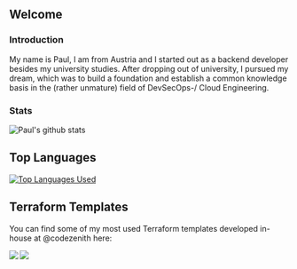 ## Welcome

### Introduction
My name is Paul, I am from Austria and I started out as a backend developer besides my university studies. After dropping out of university, I pursued my dream, which was to build a foundation and establish a common knowledge basis in the (rather unmature) field of DevSecOps-/ Cloud Engineering.

### Stats
![Paul's github stats](https://github-readme-stats.vercel.app/api?username=DerPauli&show_icons=true&theme=radical&include_all_commits=true&count_private=true&)

## Top Languages
[![Top Languages Used](https://github-readme-stats.vercel.app/api/top-langs/?username=DerPauli&layout=compact)](https://github.com/anuraghazra/github-readme-stats)

## Terraform Templates
You can find some of my most used Terraform templates developed in-house at @codezenith here:

<a href="https://github.com/codezenith/terraform-aws-vpc">
  <img align="left" src="https://github-readme-stats.vercel.app/api/pin/?username=codezenith&repo=terraform-aws-vpc" />
</a>
<a href="https://github.com/codezenith/terraform-aws-eks">
  <img align="left" src="https://github-readme-stats.vercel.app/api/pin/?username=codezenith&repo=terraform-aws-eks" />
</a>
